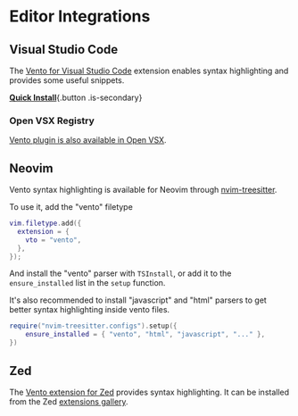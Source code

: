 # Editor Integrations

## Visual Studio Code

The
[Vento for Visual Studio Code](https://marketplace.visualstudio.com/items?itemName=oscarotero.vento-syntax)
extension enables syntax highlighting and provides some useful snippets.

[**Quick Install**](vscode:extension/oscarotero.vento-syntax){.button
.is-secondary}

### Open VSX Registry

[Vento plugin is also available in Open VSX](https://open-vsx.org/extension/oscarotero/vento-syntax).

## Neovim

Vento syntax highlighting is available for Neovim through
[nvim-treesitter](https://github.com/nvim-treesitter/nvim-treesitter).

To use it, add the "vento" filetype

```lua
vim.filetype.add({
  extension = {
    vto = "vento",
  },
});
```

And install the "vento" parser with `TSInstall`, or add it to the
`ensure_installed` list in the `setup` function.

It's also recommended to install "javascript" and "html" parsers to get better
syntax highlighting inside vento files.

```lua
require("nvim-treesitter.configs").setup({
    ensure_installed = { "vento", "html", "javascript", "..." },
})
```

## Zed

The [Vento extension for Zed](https://github.com/dz4k/zed-vento) provides syntax
highlighting. It can be installed from the Zed
[extensions gallery](https://zed.dev/docs/extensions/installing-extensions).
